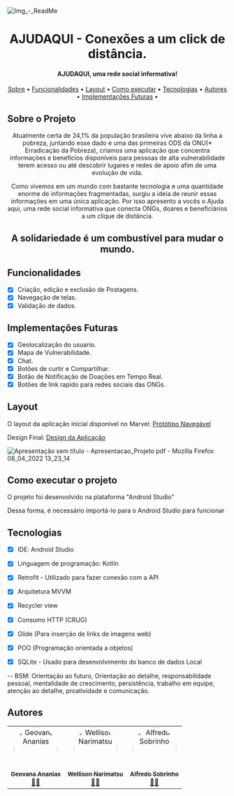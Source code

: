 
![Img_-_ReadMe](https://user-images.githubusercontent.com/93824520/162472383-7cb10a8d-a9c4-42f9-9cf4-4d4728eacedc.png)



<h1 align="center"> AJUDAQUI - Conexões a um click de distância. </h1>
  
  <h4 align="center"> 
	AJUDAQUI, uma rede social informativa!
</h4>
	
	
 <p align="center">
 <a href="#-sobre-o-projeto">Sobre</a> •
 <a href="#-funcionalidades">Funcionalidades</a> •
 <a href="#-layout">Layout</a> • 
 <a href="#-como-executar-o-projeto">Como executar</a> • 
 <a href="#-tecnologias">Tecnologias</a> • 
 <a href="#-autores">Autores</a> • 
 <a href="#-Implementações-futuras">Implementações Futuras</a> • 
</p>
	
	
</h4>

<a id="-sobre-o-projeto"></a>

## Sobre o Projeto
<p align="center"> 
   Atualmente certa de 24,1% da população brasileira vive abaixo da linha a pobreza, juntando esse dado 
e uma das primeiras ODS da ONU(* Erradicação da Pobreza), criamos uma aplicação que concentra informações e
 benefícios disponíveis para pessoas de alta vulnerabilidade terem acesso ou até descobrir lugares e redes de apoio afim 
de uma evolução de vida.
</p>
<p align="center"> 
	Como vivemos em um mundo com bastante
 tecnologia e uma quantidade enorme de informações fragmentadas, surgiu a ideia de reunir essas informações em
 uma única aplicação. Por isso apresento 
a vocês o Ajuda aqui, uma rede social informativa que conecta ONGs, doares e beneficiários a um 
clique de distância. 
	</p>
<h2 align="center"> 
          A solidariedade é um combustível para mudar o mundo.
     </h2>


<a id="-funcionalidades"></a>

## Funcionalidades

- [x] Criação, edição e exclusão de Postagens.
- [x] Navegação de telas.
- [x] Validação de dados.

## Implementações Futuras

- [x] Geolocalização do usuario.
- [x] Mapa de Vulnerabilidade.
- [x] Chat. 
- [x] Botões de curtir e Compartilhar.
- [x] Botão de Notificação de Doações em Tempo Real.
- [x] Botões de link rapido para redes sociais das ONGs. 

<a id="-layout"></a>

## Layout

O layout da aplicação inicial disponível no Marvel:
[Protótipo Navegável](https://marvelapp.com/prototype/90418ga/screen/85662155)

Design Final: [Design da Aplicação](https://objects.githubusercontent.com/github-production-repository-file-5c1aeb/461964788/8453731?X-Amz-Algorithm=AWS4-HMAC-SHA256&X-Amz-Credential=AKIAIWNJYAX4CSVEH53A%2F20220414%2Fus-east-1%2Fs3%2Faws4_request&X-Amz-Date=20220414T190425Z&X-Amz-Expires=300&X-Amz-Signature=70247e1fdfc7b74b4defa12154f1f209195a79160a0741d9af94843266f09151&X-Amz-SignedHeaders=host&actor_id=93824520&key_id=0&repo_id=461964788&response-content-disposition=attachment%3Bfilename%3DApresentacao_Projeto.pdf&response-content-type=application%2Fpdf)

![Apresentação sem título - Apresentacao_Projeto pdf - Mozilla Firefox 08_04_2022 13_23_14](https://user-images.githubusercontent.com/93824520/162482973-a8ce944a-8701-4c39-9856-ddfa096cacfa.png)



<a id="-como-executar-o-projeto"></a>

## Como executar o projeto

O projeto foi desenvolvido na plataforma "Android Studio" 

Dessa forma, é necessário importá-lo para o Android Studio para funcionar

<a id="-tecnologias"></a>

## Tecnologias

- [x] IDE: Android Studio 
- [x] Linguagem de programação: Kotlin
- [x] Retrofit - Utilizado para fazer conexão com a API 
- [x] Arquitetura MVVM
- [x] Recycler view
- [x] Consumo HTTP (CRUG)
- [x] Glide (Para inserção de links de imagens web)
- [x] POO (Programação orientada a objetos)
- [x] SQLite - Usado para desenvolvimento do banco de dados Local


-- BSM: Orientação ao futuro, Orientação ao detalhe, responsabilidade pessoal, mentalidade de crescimento, persistência, trabalho em equipe, atenção ao detalhe, proatividade e comunicação.

<a id="-autores"></a>

## Autores

<table>
  <tr>
    <td align="center"><a href="https://www.linkedin.com/in/geovana-ananias-095a8b192/"><img style="border-radius: 50%;" src="https://user-images.githubusercontent.com/99733359/162478386-8215fa0e-2d68-4735-bcf7-134f251b26f7.jpeg" width="100px;" alt="Geovana Ananias"/><br /><sub><b>Geovana Ananias</b></sub></a><br /><a href="https://github.com/geovanaAnani" title="Desenvolvedor FullStack Mobile Jr.">👨‍🚀</a></td>
    <td align="center"><a href="https://www.linkedin.com/in/wellison-sadao-narimatsu-a00788129/"><img style="border-radius: 50%;" src="https://user-images.githubusercontent.com/99733359/162479106-98e2192d-70a0-4767-84f8-27b3d7fb26bd.jpeg" width="100px;" alt="Wellison Narimatsu"/><br /><sub><b>Wellison Narimatsu</b></sub></a><br /><a href="https://github.com/wellnarimatsu" title="Desenvolvedor FullStack Mobile Jr.">👨‍🚀</a></td>
    <td align="center"><a href="https://www.linkedin.com/in/alfredo-pereira-sobrinho-07ab15225/"><img style="border-radius: 50%;" src="https://user-images.githubusercontent.com/99733359/162478877-baba1b22-e133-4eed-98b8-066c1531cfc9.jpg" width="100px;" alt="Alfredo Sobrinho"/><br /><sub><b>Alfredo Sobrinho</b></sub></a><br /><a href="https://github.com/AlfredoSobrinho" title="Desenvolvedor FullStack Mobile Jr.">👨‍🚀</a></td>
    
  </tr>
  </table>
